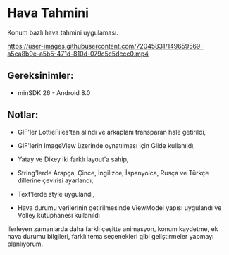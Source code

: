 # Hava Tahmini

Konum bazlı hava tahmini uygulaması.

https://user-images.githubusercontent.com/72045831/149659569-a5ca8b9e-a5b5-471d-810d-079c5c5dccc0.mp4

## Gereksinimler:

* minSDK 26 - Android 8.0

## Notlar:

* GIF'ler LottieFiles'tan alındı ve arkaplanı transparan hale getirildi,
  
* GIF'lerin ImageView üzerinde oynatılması için Glide kullanıldı,
  
* Yatay ve Dikey iki farklı layout'a sahip,
  
* String'lerde Arapça, Çince, İngilizce, İspanyolca, Rusça ve Türkçe dillerine çevirisi ayarlandı,

* Text'lerde style uygulandı,

* Hava durumu verilerinin getirilmesinde ViewModel yapısı uygulandı ve Volley kütüphanesi kullanıldı

İlerleyen zamanlarda daha farklı çeşitte animasyon, konum kaydetme, ek hava durumu bilgileri, farklı tema seçenekleri gibi geliştirmeler yapmayı planlıyorum.
